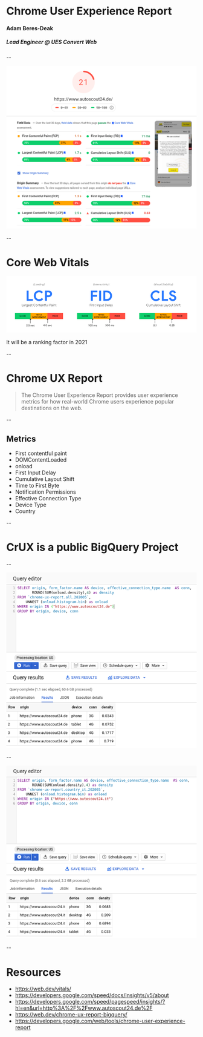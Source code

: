 # Chrome User Experience Report

#### Adam Beres-Deak

##### Lead Engineer @ UES Convert Web

--

<img src="chromeuxr-as24-home.png" />

--

# Core Web Vitals

<img src="web-vitals.png" />

It will be a ranking factor in 2021

--

# Chrome UX Report

> The Chrome User Experience Report provides user experience metrics for how real-world Chrome users experience popular destinations on the web.

--

## Metrics

- First contentful paint
- DOMContentLoaded
- onload
- First Input Delay
- Cumulative Layout Shift
- Time to First Byte
- Notification Permissions
- Effective Connection Type
- Device Type
- Country

--

# CrUX is a public BigQuery Project

--

<img src="chrux-report-connection.png" />

--

<img src="chrux-report-it.png" />

--

# Resources

- https://web.dev/vitals/
- https://developers.google.com/speed/docs/insights/v5/about
- https://developers.google.com/speed/pagespeed/insights/?hl=en&url=http%3A%2F%2Fwww.autoscout24.de%2F
- https://web.dev/chrome-ux-report-bigquery/
- https://developers.google.com/web/tools/chrome-user-experience-report
